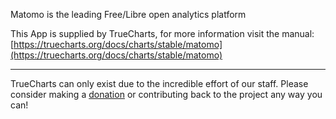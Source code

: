 Matomo is the leading Free/Libre open analytics platform

This App is supplied by TrueCharts, for more information visit the manual: [https://truecharts.org/docs/charts/stable/matomo](https://truecharts.org/docs/charts/stable/matomo)

---

TrueCharts can only exist due to the incredible effort of our staff.
Please consider making a [donation](https://truecharts.org/docs/about/sponsor) or contributing back to the project any way you can!
